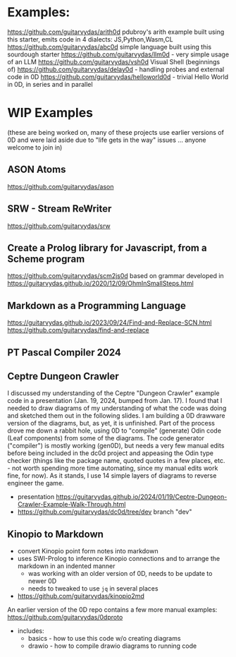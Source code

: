 
# Examples:
https://github.com/guitarvydas/arith0d pdubroy's arith example built using this starter, emits code in 4 dialects: JS,Python,Wasm,CL 
https://github.com/guitarvydas/abc0d simple language built using this sourdough starter
https://github.com/guitarvydas/llm0d - very simple usage of an LLM
https://github.com/guitarvydas/vsh0d Visual Shell (beginnings of)
https://github.com/guitarvydas/delay0d - handling probes and external code in 0D
https://github.com/guitarvydas/helloworld0d - trivial Hello World in 0D, in series and in parallel


# WIP Examples
(these are being worked on, many of these projects use earlier versions of 0D and were laid aside due to "life gets in the way" issues ... anyone welcome to join in)
## ASON Atoms
https://github.com/guitarvydas/ason
## SRW - Stream ReWriter
https://github.com/guitarvydas/srw
## Create a Prolog library for Javascript, from a Scheme program
https://github.com/guitarvydas/scm2js0d
  based on grammar developed in https://guitarvydas.github.io/2020/12/09/OhmInSmallSteps.html
## Markdown as a Programming Language

https://guitarvydas.github.io/2023/09/24/Find-and-Replace-SCN.html
https://github.com/guitarvydas/find-and-replace
## PT Pascal Compiler 2024
## Ceptre Dungeon Crawler
I discussed my understanding of the Ceptre "Dungeon Crawler" example code in a presentation (Jan. 19, 2024, bumped from Jan. 17).  I found that I needed to draw diagrams of my understanding of what the code was doing and sketched them out in the following slides. I am building a 0D drawware version of the diagrams, but, as yet, it is unfinished. Part of the process drove me down a rabbit hole, using 0D to "compile" (generate) Odin code (Leaf components) from some of the diagrams. The code generator ("compiler") is mostly working (gen0D), but needs a very few manual edits before being included in the dc0d project and appeasing the Odin type checker (things like the package name, quoted quotes in a few places, etc.  - not worth spending more time automating, since my manual edits work fine, for now). As it stands, I use 14 simple layers of diagrams to reverse engineer the game.
- presentation https://guitarvydas.github.io/2024/01/19/Ceptre-Dungeon-Crawler-Example-Walk-Through.html
- https://github.com/guitarvydas/dc0d/tree/dev branch "dev"
## Kinopio to Markdown
- convert Kinopio point form notes into markdown
- uses SWI-Prolog to inference Kinopio connections and to arrange the markdown in an indented manner
  - was working with an older version of 0D, needs to be update to newer 0D
  - needs to tweaked to use `jq` in several places
- https://github.com/guitarvydas/kinopio2md






An earlier version of the 0D repo contains a few more manual examples:
https://github.com/guitarvydas/0dproto
- includes:
  - basics - how to use this code w/o creating diagrams
  - drawio - how to compile drawio diagrams to running code
